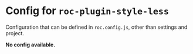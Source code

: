 # Config for `roc-plugin-style-less`

Configuration that can be defined in `roc.config.js`, other than settings and project.

__No config available.__
